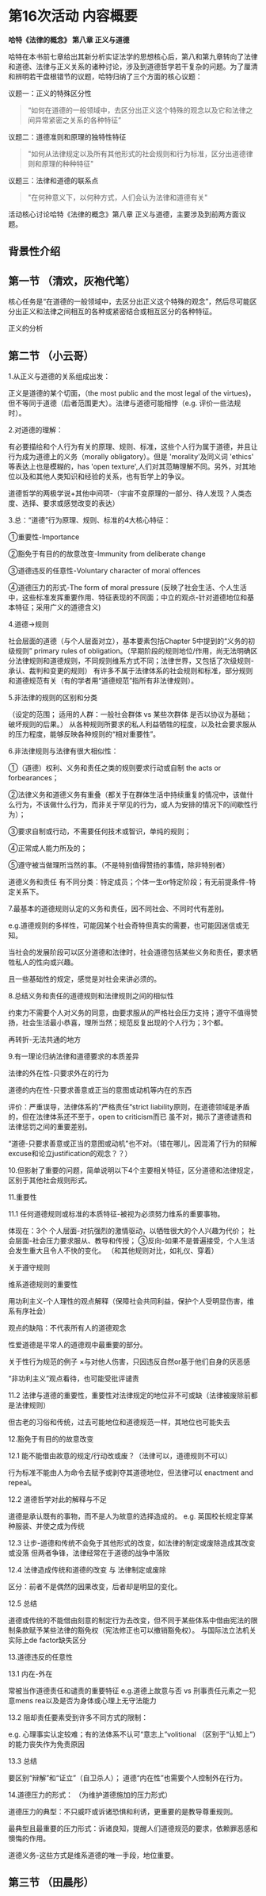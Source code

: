 # 第16次活动 内容概要

**哈特《法律的概念》 第八章 正义与道德**

哈特在本书前七章给出其新分析实证法学的思想核心后，第八和第九章转向了法律和道德、法律与正义关系的诸种讨论，涉及到道德哲学若干复杂的问题。为了厘清和辨明若干盘根错节的议题，哈特归纳了三个方面的核心议题：

议题一：正义的特殊区分性

> “如何在道德的一般领域中，去区分出正义这个特殊的观念以及它和法律之间异常紧密之关系的各种特征”

议题二：道德准则和原理的独特性特征

> "如何从法律规定以及所有其他形式的社会规则和行为标准，区分出道德律则和原理的种种特征"

议题三：法律和道德的联系点

> "在何种意义下，以何种方式，人们会认为法律和道德有关"

活动核心讨论哈特《法律的概念》第八章 正义与道德，主要涉及到前两方面议题。

## 背景性介绍


## 第一节 （清欢，灰袍代笔）

核心任务是“在道德的一般领域中，去区分出正义这个特殊的观念”，然后尽可能区分出正义和法律之间相互的各种或紧密结合或相互区分的各种特征。

正义的分析


## 第二节 （小云哥）

1.从正义与道德的关系组成出发：

正义是道德的某个切面，（the most public and the most legal of the virtues)，但不等同于道德（后者范围更大）。法律与道德可能相悖（e.g. 评价一些法规时）。

2.对道德的理解：

有必要描绘和个人行为有关的原理、规则、标准，这些个人行为属于道德，并且让行为成为道德上的义务（morally obligatory）。但是 'morality'及同义词 'ethics' 等表达上也是模糊的，has 'open texture',人们对其范畴理解不同。另外，对其地位以及和其他人类知识和经验的关系，也有哲学上的争议。

道德哲学的两极学说+其他中间项-（宇宙不变原理的一部分、待人发现？人类态度、选择、要求或感觉改变的表达）

3.总：“道德”行为原理、规则、标准的4大核心特征：

①重要性-Importance

②豁免于有目的的故意改变-Immunity from deliberate change

③道德违反的任意性-Voluntary character of moral offences

④道德压力的形式-The form of moral pressure
(反映了社会生活、个人生活中，这些标准发挥重要作用、特征表现的不同面；中立的观点-针对道德地位和基本特征；采用广义的道德含义)

4.道德→规则

社会层面的道德（与个人层面对立），基本要素包括Chapter 5中提到的“义务的初级规则” primary rules of obligation。（早期阶段的规则地位/作用，尚无法明确区分法律规则和道德规则，不同规则维系方式不同；法律世界，又包括了次级规则-承认、裁判和变更的规则）
有许多不属于法律体系的社会规则和标准，部分规则和道德规范有关（有的学者用“道德规范”指所有非法律规则）。

5.非法律的规则的区别和分类

（设定的范围；
适用的人群：一般社会群体 vs 某些次群体
是否以协议为基础；
破坏规则的后果。）
从各种规则所要求的私人利益牺牲的程度，以及社会要求服从的压力程度，能够反映各种规则的“相对重要性”。

6.非法律规则与法律有很大相似性：

①（道德）权利、义务和责任之类的规则要求行动或自制 the acts or forbearances；

②法律义务和道德义务有重叠（都关于在群体生活中持续重复的情况中，该做什么行为，不该做什么行为，而非关于罕见的行为，或人为安排的情况下的间歇性行为）；

③要求自制或行动，不需要任何技术或智识，单纯的规则；

④正常成人能力所及的；

⑤遵守被当做理所当然的事。（不是特别值得赞扬的事情，除非特别者）

道德义务和责任 有不同分类：特定成员；个体一生or特定阶段；有无前提条件-特定关系下。

7.最基本的道德规则认定的义务和责任，因不同社会、不同时代有差别。

e.g.道德规则的多样性，可能因某个社会奇特但真实的需要，也可能因迷信或无知。

当社会的发展阶段可以区分道德和法律时，社会道德包括某些义务和责任，要求牺牲私人的性向或兴趣。

且一些基础性的规定，感觉是对社会来讲必须的。

8.总结义务和责任的道德规则和法律规则之间的相似性

约束力不需要个人对义务的同意，由要求服从的严格社会压力支持；遵守不值得赞扬，社会生活最小恭喜，理所当然；规范反复出现的个人行为；3个都。

再转折-无法共通的地方

9.有一理论归纳法律和道德要求的本质差异

法律的外在性-只要求外在的行为

道德的内在性-只要求善意或正当的意图或动机等内在的东西

评价：严重误导，法律体系的”严格责任“strict liability原则，在道德领域是矛盾的，但在法律体系还不至于，open to criticism而已
虽不对，揭示了道德谴责和法律惩罚之间的重要差别。

“道德-只要求善意或正当的意图或动机”也不对。（错在哪儿，因混淆了行为的辩解excuse和论立justification的观念？？）

10.但影射了重要的问题，简单说明以下4个主要相关特征，区分道德和法律规定，区别于其他社会规则形式。

11.重要性

11.1 任何道德规则或标准的本质特征-被视为必须努力维系的重要事物。

体现在：3个
个人层面-对抗强烈的激情驱动，以牺牲很大的个人兴趣为代价；
社会层面-社会压力要求服从、教导和传授；
③反向-如果不是普遍接受，个人生活会发生重大且令人不快的变化。
（和其他规则对比，如礼仪、穿着）

关于遵守规则

维系道德规则的重要性

用功利主义-个人理性的观点解释（保障社会共同利益，保护个人受明显伤害，维系有序社会）

观点的缺陷：不代表所有人的道德观念

性爱道德是平常人的道德观中最重要的部分。

关于性行为规范的例子 ×与对他人伤害，只因违反自然or基于他们自身的厌恶感

“非功利主义”观点看待，也可能受批评谴责

11.2 法律与道德的重要性，重要性对法律规定的地位非不可或缺（法律被废除前都是法律规则）

但古老的习俗和传统，过去可能地位和道德规范一样，其地位也可能失去

12.豁免于有目的的故意改变

12.1 能不能借由故意的规定/行动改或废？（法律可以，道德规则不可以）

行为标准不能由人为命令去赋予或剥夺其道德地位，但法律可以 enactment and repeal。

12.2 道德哲学对此的解释与不足

道德是承认既有的事物，而不是人为故意的选择造成的。
 e.g. 英国校长规定穿某种服装、并使之成为传统

12.3 让步-道德和传统不会免于其他形式的改变，如法律的制定或废除造成其改变或没落
但两者争锋，法律经常在于道德的战争中落败

12.4 法律造成传统和道德的改变 与 法律制定或废除

区分：前者不是偶然的因果改变，后者却是明显的变化。

12.5 总结

道德或传统的不能借由刻意的制定行为去改变，但不同于某些体系中借由宪法的限制条款赋予某些法律的豁免权（宪法修正也可以撤销豁免权）。
与国际法立法机关实际上de factor缺失区分

13.道德违反的任意性

13.1 内在-外在

常被当作道德责任和谴责的重要特征 e.g.道德上故意与否 vs 刑事责任元素之一犯意mens rea以及是否为身体或心理上无守法能力

13.2 阻却责任要素受到许多不同方式的限制：

e.g.
心理事实认定较难；有的法体系不认可“意志上”volitional （区别于“认知上”）的能力丧失作为免责原因

13.3 总结

要区别“辩解”和“证立”（自卫杀人）；
道德“内在性”也需要个人控制外在行为。

14.道德压力的形式：
（为维护道德施加的压力形式）

道德压力的典型：不只威吓或诉诸恐惧和利诱，更重要的是教导尊重规则。

最典型且最重要的压力形式：诉诸良知，提醒人们道德规范的要求，依赖罪恶感和懊悔的作用。

道德义务-这些方式是维系道德的唯一手段，地位重要。


## 第三节 （田晨彤）
